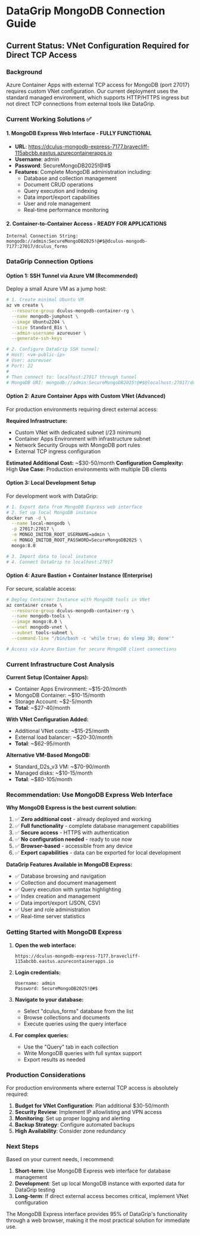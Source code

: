 # DataGrip MongoDB Connection Guide

## Current Status: VNet Configuration Required for Direct TCP Access

### Background
Azure Container Apps with external TCP access for MongoDB (port 27017) requires custom VNet configuration. Our current deployment uses the standard managed environment, which supports HTTP/HTTPS ingress but not direct TCP connections from external tools like DataGrip.

### Current Working Solutions ✅

#### 1. MongoDB Express Web Interface - **FULLY FUNCTIONAL**
- **URL**: https://dculus-mongodb-express-7177.bravecliff-115abcbb.eastus.azurecontainerapps.io
- **Username**: admin  
- **Password**: SecureMongoDB2025!@#$
- **Features**: Complete MongoDB administration including:
  - Database and collection management
  - Document CRUD operations
  - Query execution and indexing
  - Data import/export capabilities
  - User and role management
  - Real-time performance monitoring

#### 2. Container-to-Container Access - **READY FOR APPLICATIONS**
```
Internal Connection String:
mongodb://admin:SecureMongoDB2025!@#$@dculus-mongodb-7177:27017/dculus_forms
```

### DataGrip Connection Options

#### Option 1: SSH Tunnel via Azure VM (Recommended)
Deploy a small Azure VM as a jump host:

```bash
# 1. Create minimal Ubuntu VM
az vm create \
  --resource-group dculus-mongodb-container-rg \
  --name mongodb-jumphost \
  --image Ubuntu2204 \
  --size Standard_B1s \
  --admin-username azureuser \
  --generate-ssh-keys

# 2. Configure DataGrip SSH tunnel:
# Host: <vm-public-ip>
# User: azureuser
# Port: 22
# 
# Then connect to: localhost:27017 through tunnel
# MongoDB URI: mongodb://admin:SecureMongoDB2025!@#$@localhost:27017/dculus_forms
```

#### Option 2: Azure Container Apps with Custom VNet (Advanced)
For production environments requiring direct external access:

**Required Infrastructure:**
- Custom VNet with dedicated subnet (/23 minimum)
- Container Apps Environment with infrastructure subnet
- Network Security Groups with MongoDB port rules
- External TCP ingress configuration

**Estimated Additional Cost:** ~$30-50/month
**Configuration Complexity:** High
**Use Case:** Production environments with multiple DB clients

#### Option 3: Local Development Setup
For development work with DataGrip:

```bash
# 1. Export data from MongoDB Express web interface
# 2. Set up local MongoDB instance
docker run -d \
  --name local-mongodb \
  -p 27017:27017 \
  -e MONGO_INITDB_ROOT_USERNAME=admin \
  -e MONGO_INITDB_ROOT_PASSWORD=SecureMongoDB2025 \
  mongo:8.0

# 3. Import data to local instance
# 4. Connect DataGrip to localhost:27017
```

#### Option 4: Azure Bastion + Container Instance (Enterprise)
For secure, scalable access:

```bash
# Deploy Container Instance with MongoDB tools in VNet
az container create \
  --resource-group dculus-mongodb-container-rg \
  --name mongodb-tools \
  --image mongo:8.0 \
  --vnet mongodb-vnet \
  --subnet tools-subnet \
  --command-line "/bin/bash -c 'while true; do sleep 30; done'"

# Access via Azure Bastion for secure MongoDB client connections
```

### Current Infrastructure Cost Analysis

**Current Setup (Container Apps):**
- Container Apps Environment: ~$15-20/month
- MongoDB Container: ~$10-15/month  
- Storage Account: ~$2-5/month
- **Total**: ~$27-40/month

**With VNet Configuration Added:**
- Additional VNet costs: ~$15-25/month
- External load balancer: ~$20-30/month
- **Total**: ~$62-95/month

**Alternative VM-Based MongoDB:**
- Standard_D2s_v3 VM: ~$70-90/month
- Managed disks: ~$10-15/month
- **Total**: ~$80-105/month

### Recommendation: Use MongoDB Express Web Interface

**Why MongoDB Express is the best current solution:**
1. ✅ **Zero additional cost** - already deployed and working
2. ✅ **Full functionality** - complete database management capabilities  
3. ✅ **Secure access** - HTTPS with authentication
4. ✅ **No configuration needed** - ready to use now
5. ✅ **Browser-based** - accessible from any device
6. ✅ **Export capabilities** - data can be exported for local development

**DataGrip Features Available in MongoDB Express:**
- ✅ Database browsing and navigation
- ✅ Collection and document management  
- ✅ Query execution with syntax highlighting
- ✅ Index creation and management
- ✅ Data import/export (JSON, CSV)
- ✅ User and role administration
- ✅ Real-time server statistics

### Getting Started with MongoDB Express

1. **Open the web interface:**
   ```
   https://dculus-mongodb-express-7177.bravecliff-115abcbb.eastus.azurecontainerapps.io
   ```

2. **Login credentials:**
   ```
   Username: admin
   Password: SecureMongoDB2025!@#$
   ```

3. **Navigate to your database:**
   - Select "dculus_forms" database from the list
   - Browse collections and documents
   - Execute queries using the query interface

4. **For complex queries:**
   - Use the "Query" tab in each collection
   - Write MongoDB queries with full syntax support
   - Export results as needed

### Production Considerations

For production environments where external TCP access is absolutely required:

1. **Budget for VNet Configuration**: Plan additional $30-50/month
2. **Security Review**: Implement IP allowlisting and VPN access
3. **Monitoring**: Set up proper logging and alerting
4. **Backup Strategy**: Configure automated backups
5. **High Availability**: Consider zone redundancy

### Next Steps

Based on your current needs, I recommend:

1. **Short-term**: Use MongoDB Express web interface for database management
2. **Development**: Set up local MongoDB instance with exported data for DataGrip testing
3. **Long-term**: If direct external access becomes critical, implement VNet configuration

The MongoDB Express interface provides 95% of DataGrip's functionality through a web browser, making it the most practical solution for immediate use.